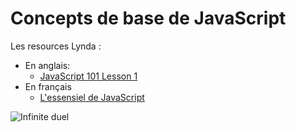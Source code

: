 # Concepts de base de JavaScript

Les resources Lynda :

+ En anglais:
  + [JavaScript 101 Lesson 1](https://www.lynda.com/SharedPlaylist/6e42ac59433d4361a65b019fee3d25a6?org=ynov.com)
+ En français
  + [L'essensiel de JavaScript](https://www.lynda.com/fr/JavaScript-tutorials/fondamentaux-JavaScript/494185-2.html?org=ynov)

![Infinite duel](http://www.commitstrip.com/wp-content/uploads/2014/01/Strips-Duel-675-Final2.jpg)
